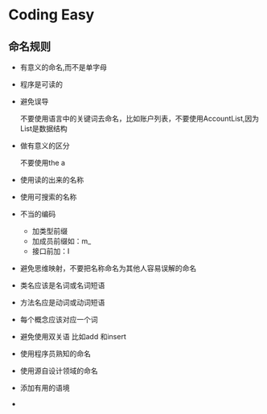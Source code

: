 # Coding Easy

## 命名规则

* 有意义的命名,而不是单字母

* 程序是可读的

* 避免误导

  不要使用语言中的关键词去命名，比如账户列表，不要使用AccountList,因为List是数据结构

* 做有意义的区分

  不要使用the a 

* 使用读的出来的名称

* 使用可搜索的名称

* 不当的编码

  * 加类型前缀
  * 加成员前缀如：m_
  * 接口前加：I

* 避免思维映射，不要把名称命名为其他人容易误解的命名

* 类名应该是名词或名词短语
* 方法名应是动词或动词短语
* 每个概念应该对应一个词
* 避免使用双关语 比如add 和insert
* 使用程序员熟知的命名
* 使用源自设计领域的命名
* 添加有用的语境
* 